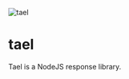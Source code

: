 ![tael](http://t15.deviantart.net/F9PkJVswpMBFpiMLThhZb_3Nvoc=/300x200/filters:fixed_height(100,100):origin()/pre04/d002/th/pre/i/2011/311/3/a/tale_by_cyborgwizard-d4fh5ty.png)

# tael

Tael is a NodeJS response library.
